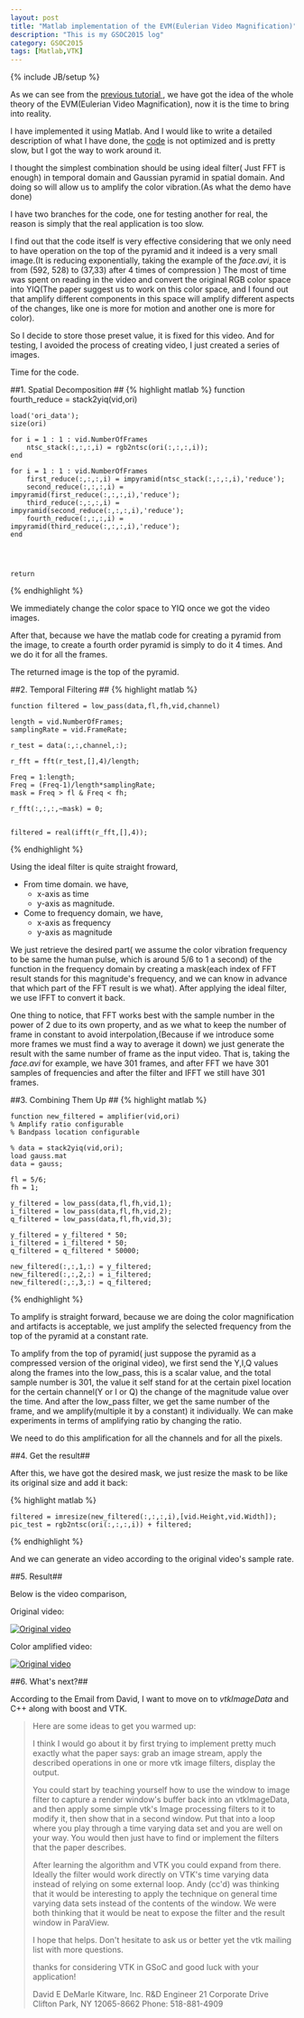 ```yaml
---
layout: post
title: "Matlab implementation of the EVM(Eulerian Video Magnification)"
description: "This is my GSOC2015 log"
category: GSOC2015
tags: [Matlab,VTK]
---
```

{% include JB/setup %}

As we can see from the [previous tutorial ](http://y1275963.github.io/gsoc2015/2015/03/22/basics/), we have got the idea of the whole theory of the EVM(Eulerian Video Magnification), now it is the time to bring into reality.

I have implemented it using Matlab. And I would like to write a detailed description of what I have done, the [code](https://github.com/y1275963/matlab_evm) is not optimized and is pretty slow, but I got the way to work around it.

I thought the simplest combination should be using ideal filter( Just FFT is enough) in temporal domain and Gaussian pyramid in spatial domain. And doing so will allow us to amplify the color vibration.(As what the demo have done)

I have two branches for the code, one for testing another for real, the reason is simply that the real application is too slow.

I find out that the code itself is very effective considering that we only need to have operation on the top of the pyramid and it indeed is a very small image.(It is reducing exponentially, taking the example of the _face.avi_, it is from  (592, 528) to (37,33) after 4 times of compression ) The most of time was spent on reading in the video and convert the original RGB color space into YIQ(The paper suggest us to work on this color space, and I found out that amplify different components in this space will amplify different aspects of the changes, like one is more for motion and another one is more for color). 

So I decide to store those preset value, it is fixed for this video. And for testing, I avoided the process of creating video, I just created a series of images.

Time for the code.

##1. Spatial Decomposition ##
{% highlight matlab %}
    function fourth_reduce = stack2yiq(vid,ori)

    load('ori_data');
    size(ori)
        
    for i = 1 : 1 : vid.NumberOfFrames
        ntsc_stack(:,:,:,i) = rgb2ntsc(ori(:,:,:,i));
    end

    for i = 1 : 1 : vid.NumberOfFrames
        first_reduce(:,:,:,i) = impyramid(ntsc_stack(:,:,:,i),'reduce');
        second_reduce(:,:,:,i) = impyramid(first_reduce(:,:,:,i),'reduce');
        third_reduce(:,:,:,i) = impyramid(second_reduce(:,:,:,i),'reduce');
        fourth_reduce(:,:,:,i) = impyramid(third_reduce(:,:,:,i),'reduce');
    end


        

    return 
{% endhighlight %}

We immediately change the color space to YIQ once we got the video images.

After that, because we have the matlab code for creating a pyramid from the image, to create a fourth order pyramid is simply to do it 4 times. And we do it for all the frames.

The returned image is the top of the pyramid.

##2. Temporal Filtering ##
{% highlight matlab %}

    function filtered = low_pass(data,fl,fh,vid,channel)

    length = vid.NumberOfFrames;
    samplingRate = vid.FrameRate;

    r_test = data(:,:,channel,:);

    r_fft = fft(r_test,[],4)/length;

    Freq = 1:length;
    Freq = (Freq-1)/length*samplingRate;
    mask = Freq > fl & Freq < fh;

    r_fft(:,:,:,~mask) = 0;


    filtered = real(ifft(r_fft,[],4));

{% endhighlight %}

Using the ideal filter is quite straight froward,

 * From time domain. we have,
    * x-axis as time  
    * y-axis as magnitude. 
 * Come to frequency domain, we have,
    * x-axis as frequency
    * y-axis as magnitude 

We just retrieve the desired part( we assume the color vibration frequency to be same the human pulse, which is around 5/6 to 1 a second) of the function in the frequency domain by creating a mask(each index of FFT result stands for this magnitude's frequency, and we can know in advance that which part of the FFT result is we what). After applying the ideal filter, we use IFFT to convert it back.

One thing to notice, that FFT works best with the sample number in the power of 2 due to its own property, and as we what to keep the number of frame in constant to avoid interpolation,(Because if we introduce some more frames we must find a way to average it down) we just generate the result with the same number of frame as the input video. That is, taking the _face.avi_ for example, we have 301 frames, and after FFT we have 301 samples of frequencies and after the filter and IFFT we still have 301 frames. 

##3. Combining Them Up ##
{% highlight matlab %}

    function new_filtered = amplifier(vid,ori)
    % Amplify ratio configurable
    % Bandpass location configurable

    % data = stack2yiq(vid,ori);
    load gauss.mat
    data = gauss;

    fl = 5/6;
    fh = 1;

    y_filtered = low_pass(data,fl,fh,vid,1);
    i_filtered = low_pass(data,fl,fh,vid,2);
    q_filtered = low_pass(data,fl,fh,vid,3);

    y_filtered = y_filtered * 50;
    i_filtered = i_filtered * 50;
    q_filtered = q_filtered * 50000;

    new_filtered(:,:,1,:) = y_filtered;
    new_filtered(:,:,2,:) = i_filtered;
    new_filtered(:,:,3,:) = q_filtered;

{% endhighlight %}

To amplify is straight forward, because we are doing the color magnification and artifacts is acceptable, we just amplify the selected frequency from the top of the pyramid at a constant rate. 

To amplify from the top of pyramid( just suppose the pyramid as a compressed version of the original video), we first send the Y,I,Q values along the frames into the low\_pass, this is a scalar value, and the total sample number is 301, the value it self stand for at the certain pixel location for the certain channel(Y or I or Q) the change of the magnitude value over the time. And after the low\_pass filter, we get the same number of the frame, and we amplify(multiple it by a constant) it individually. We can make experiments in terms of amplifying ratio by changing the ratio.

We need to do this amplification for all the channels and for all the pixels.

##4. Get the result##

After this, we have got the desired mask, we just resize the mask to be like its original size and add it back:

{% highlight matlab %}

    filtered = imresize(new_filtered(:,:,:,i),[vid.Height,vid.Width]);
    pic_test = rgb2ntsc(ori(:,:,:,i)) + filtered;

{% endhighlight %}

And we can generate an video according to the original video's sample rate.

##5. Result##

Below is the video comparison,

Original video:

[![Original video](http://img.youtube.com/vi/5wvZ0eYjHi0/0.jpg)](http://www.youtube.com/watch?v=5wvZ0eYjHi0)

Color amplified video:

[![Original video](http://img.youtube.com/vi/533TsYwtqUc/0.jpg)](http://www.youtube.com/watch?v=533TsYwtqUc)

##6. What's next?##

According to the Email from David, I want to move on to _vtkImageData_ and C\+\+ along with boost and VTK.


> Here are some ideas to get you warmed up:
> 
> I think I would go about it by first trying to implement pretty much exactly what the paper says: grab an image stream, apply the described operations in one or more vtk image filters, display the output. 
> 
> You could start by teaching yourself how to use the window to image filter to capture a render window's buffer back into an vtkImageData, and then apply some simple vtk's Image processing filters to it to modify it, then show that in a second window. Put that into a loop where you play through a time varying data set and you are well on your way. You would then just have to find or implement the filters that the paper describes.
>  
> After learning the algorithm and VTK you could expand from there. Ideally the filter would work directly on VTK's time varying data instead of relying on some external loop. Andy (cc'd) was thinking that it would be interesting to apply the technique on general time varying data sets instead of the contents of the window. We were both thinking that it would be neat to expose the filter and the result window in ParaView.
> 
> I hope that helps. Don't hesitate to ask us or better yet the vtk mailing list with more questions.
> 
> thanks for considering VTK in GSoC and good luck with your application!
> 
> David E DeMarle
> Kitware, Inc.
> R&D Engineer
> 21 Corporate Drive
> Clifton Park, NY 12065-8662
> Phone: 518-881-4909
> 



 

